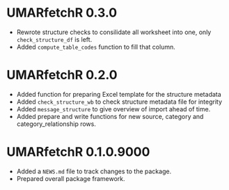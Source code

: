 # UMARfetchR 0.3.0

* Rewrote structure checks to consilidate all worksheet into one, only `check_structure_df` is left.
* Added `compute_table_codes` function to fill that column.

# UMARfetchR 0.2.0

* Added function for preparing Excel template for the structure metadata
* Added `check_structure_wb` to check structure metadata file for integrity
* Added `message_structure` to give overview of import ahead of time.
* Added prepare and write  functions for new source, category and category_relationship rows.

# UMARfetchR 0.1.0.9000

* Added a `NEWS.md` file to track changes to the package.
* Prepared overall package framework.
